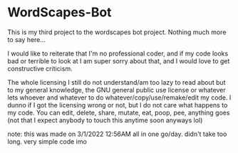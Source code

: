 # WordScapes-Bot
This is my third project to the wordscapes bot project. Nothing much more to say here...

I would like to reiterate that I'm no professional coder, and if my code looks bad or terrible to look at
I am super sorry about that, and I would love to get constructive criticism.

The whole licensing I still do not understand/am too lazy to read about but to my general knowledge, the GNU general public use license or whatever
lets whoever and whatever to do whatever/copy/use/remake/edit my code. I dunno if I got the licensing wrong or not, but I do not care what happens to
my code. You can edit, delete, share, mutate, eat, poop, pee, anything goes (not that I expect anybody to touch this anytime soon anyways lol)

note:
this was made on 3/1/2022 12:56AM all in one go/day. didn't take too long. very simple code imo
